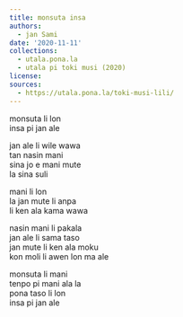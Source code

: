 ```yaml
---
title: monsuta insa
authors:
  - jan Sami
date: '2020-11-11'
collections:
  - utala.pona.la
  - utala pi toki musi (2020)
license:
sources:
  - https://utala.pona.la/toki-musi-lili/
---
```


monsuta li lon  
insa pi jan ale

jan ale li wile wawa  
tan nasin mani  
sina jo e mani mute  
la sina suli

mani li lon  
la jan mute li anpa  
li ken ala kama wawa

nasin mani li pakala  
jan ale li sama taso  
jan mute li ken ala moku  
kon moli li awen lon ma ale

monsuta li mani  
tenpo pi mani ala la  
pona taso li lon  
insa pi jan ale
